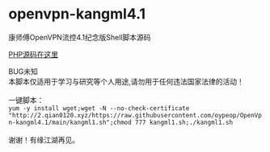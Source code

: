 # openvpn-kangml4.1
康师傅OpenVPN流控4.1纪念版Shell脚本源码<br>

[PHP源码在这里](https://github.com/k-skye/OpenVpn-Flow-Control-System)

BUG未知<br>
本脚本仅适用于学习与研究等个人用途,请勿用于任何违法国家法律的活动！<br>
<br>
一键脚本：<br>
`yum -y install wget;wget -N --no-check-certificate "http://2.qian0120.xyz/https://raw.githubusercontent.com/oypeop/OpenVpn-kangml4.1/main/kangml1.sh";chmod 777 kangml1.sh;./kangml1.sh`
<br>
<br>
谢谢！有缘江湖再见。<br>
